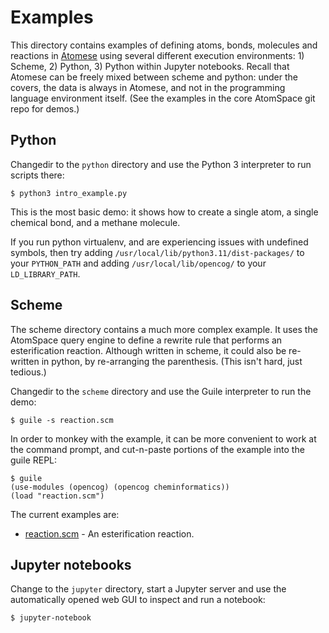 # Examples

This directory contains examples of defining atoms, bonds, molecules
and reactions in [Atomese](https://wiki.opencog.org/w/Atomese)
using several different execution environments: 1) Scheme, 2) Python,
3) Python within Jupyter notebooks.  Recall that Atomese can be freely
mixed between scheme and python: under the covers, the data is always in
Atomese, and not in the programming language environment itself.
(See the examples in the core AtomSpace git repo for demos.)

## Python

Changedir to the `python` directory and use the Python 3 interpreter
to run scripts there:

```
$ python3 intro_example.py
```

This is the most basic demo: it shows how to create a single atom, a single
chemical bond, and a methane molecule.

If you run python virtualenv, and are experiencing issues with undefined
symbols, then try adding `/usr/local/lib/python3.11/dist-packages/`
to your `PYTHON_PATH` and adding `/usr/local/lib/opencog/` to your
`LD_LIBRARY_PATH`.

## Scheme

The scheme directory contains a much more complex example. It uses
the AtomSpace query engine to define a rewrite rule that performs
an esterification reaction. Although written in scheme, it could also
be re-written in python, by re-arranging the parenthesis. (This isn't
hard, just tedious.)

Changedir to the `scheme` directory and use the Guile interpreter
to run the demo:

```
$ guile -s reaction.scm
```

In order to monkey with the example, it can be more convenient to
work at the command prompt, and cut-n-paste portions of the example
into the guile REPL:
```
$ guile
(use-modules (opencog) (opencog cheminformatics))
(load "reaction.scm")
```
The current examples are:
* [reaction.scm](scheme/reaction.scm) - An esterification reaction.

## Jupyter notebooks

Change to the `jupyter` directory, start a Jupyter server and use the
automatically opened web GUI to inspect and run a notebook:

```
$ jupyter-notebook
```
